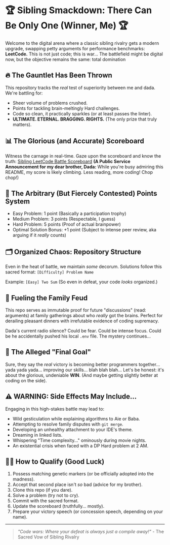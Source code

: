 # 🏆 Sibling Smackdown: There Can Be Only One (Winner, Me) 🏆

Welcome to the digital arena where a classic sibling rivalry gets a modern upgrade, swapping petty arguments for performance benchmarks: **LeetCode.** This is not just code; this is war... The battlefield might be digital now, but the objective remains the same: total domination

## 🔥 The Gauntlet Has Been Thrown

This repository tracks the *real* test of superiority between me and dada. We're battling for:

-   Sheer volume of problems crushed.
-   Points for tackling brain-meltingly Hard challenges.
-   Code so clean, it practically sparkles (or at least passes the linter).
-   **ULTIMATE. ETERNAL. BRAGGING. RIGHTS.** (The only prize that truly matters).

## 📊 The Glorious (and Accurate) Scoreboard

Witness the carnage in real-time. Gaze upon the scoreboard and know the truth:
[Sibling LeetCode Battle Scoreboard](https://bragging-rights-website-d68yjura6-kalyanis-projects-2b66c87a.vercel.app/) **(A Public Service Announcement for my dear brother, Dada:** While you're busy admiring this README, my score is likely climbing. Less reading, more coding! Chop chop!)

## 🥇 The Arbitrary (But Fiercely Contested) Points System

-   Easy Problem: 1 point (Basically a participation trophy)
-   Medium Problem: 3 points (Respectable, I guess)
-   Hard Problem: 5 points (Proof of actual brainpower)
-   Optimal Solution Bonus: +1 point (Subject to intense peer review, aka arguing if it *really* counts)

## 🗂️ Organized Chaos: Repository Structure

Even in the heat of battle, we maintain *some* decorum. Solutions follow this sacred format:
`[Difficulty] Problem Name`

Example: `[Easy] Two Sum`
(So even in defeat, your code *looks* organized.)

## 💬 Fueling the Family Feud

This repo serves as immutable proof for future "discussions" (read: arguments) at family gatherings about who *really* got the brains. Perfect for derailing pleasant dinners with irrefutable evidence of coding supremacy.

Dada's current radio silence? Could be fear. Could be intense focus. Could be he accidentally pushed his local `.env` file. The mystery continues...

## 🏁 The Alleged "Final Goal"

Sure, they say the *real* victory is becoming better programmers together... yada yada yada... improving our skills... blah blah blah...
Let's be honest: it's about the glorious, undeniable **WIN**. (And maybe getting slightly better at coding on the side).

## ⚠️ WARNING: Side Effects May Include...

Engaging in this high-stakes battle may lead to:

-   Wild gesticulation while explaining algorithms to Aie or Baba.
-   Attempting to resolve family disputes with `git merge`.
-   Developing an unhealthy attachment to your IDE's theme.
-   Dreaming in linked lists.
-   Whispering "Time complexity..." ominously during movie nights.
-   An existential crisis when faced with a DP Hard problem at 2 AM.

## 👨‍💻 How to Qualify (Good Luck)

1.  Possess matching genetic markers (or be officially adopted into the madness).
2.  Accept that second place isn't *so* bad (advice for my brother).
3.  Clone this repo (if you dare).
4.  Solve a problem (try not to cry).
5.  Commit with the sacred format.
6.  Update the scoreboard (truthfully... mostly).
7.  Prepare your victory speech (or concession speech, depending on your name).

---

> *"Code wars: Where your defeat is always just a compile away!"* - The Sacred Vow of Sibling Rivalry
